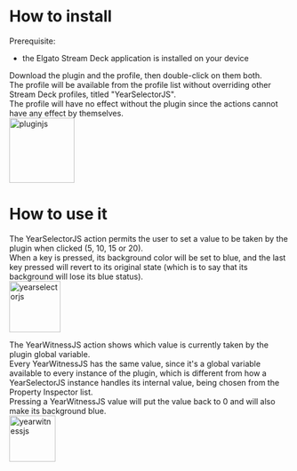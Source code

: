 # How to install
Prerequisite:
- the Elgato Stream Deck application is installed on your device

Download the plugin and the profile, then double-click on them both. \
The profile will be available from the profile list without overriding other Stream Deck profiles, titled "YearSelectorJS". \
The profile will have no effect without the plugin since the actions cannot have any effect by themselves. \
<img width="117" alt="pluginjs" src="https://github.com/OpenSmock/PharoStreamDeck/assets/76944457/227e0cc7-fafe-4f41-883b-b519e6559e3c">

# How to use it
The YearSelectorJS action permits the user to set a value to be taken by the plugin when clicked (5, 10, 15 or 20). \
When a key is pressed, its background color will be set to blue, and the last key pressed will revert to its original state (which is to say that its background will lose its blue status). \
<img width="92" alt="yearselectorjs" src="https://github.com/OpenSmock/PharoStreamDeck/assets/76944457/34b1aa18-3053-4460-8d3d-dce62e33a12e">

The YearWitnessJS action shows which value is currently taken by the plugin global variable. \
Every YearWitnessJS has the same value, since it's a global variable available to every instance of the plugin, which is different from how a YearSelectorJS instance handles its internal value, being chosen from the Property Inspector list. \
Pressing a YearWitnessJS value will put the value back to 0 and will also make its background blue. \
<img width="83" alt="yearwitnessjs" src="https://github.com/OpenSmock/PharoStreamDeck/assets/76944457/3900b566-f0fd-4ba7-b87b-80811f0be291">

